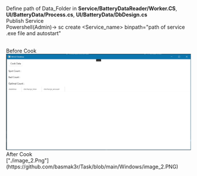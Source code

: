 Define path of Data_Folder in <b>Service/BatteryDataReader/Worker.CS</b>,  <b>UI/BatteryData/Process.cs</b>,  <b>UI/BatteryData/DbDesign.cs</b><br>
Publish Service <br>
Powershell(Admin)-> sc create <Service_name> binpath="path of service .exe file and autostart"


<br>
Before Cook<br>
<img src="https://github.com/basmak3r/Task/blob/main/Windows/image_1.PNG"/>

<br>
After Cook<br>
["./image_2.Png"](https://github.com/basmak3r/Task/blob/main/Windows/image_2.PNG)

